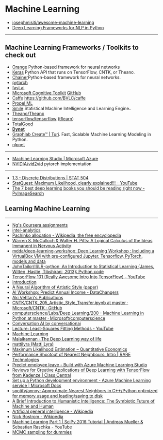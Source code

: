
# Machine Learning

+ [josephmisiti/awesome-machine-learning](https://github.com/josephmisiti/awesome-machine-learning)
+ [Deep Learning Frameworks for NLP in Python](https://medium.com/@datamonsters/13-deep-learning-frameworks-for-natural-language-processing-in-python-2b84a6b6cd98)

-----------------------

## Machine Learning Frameworks / Toolkits to check out

+ [Orange](https://orange.biolab.si/) Python-based framework for neural networks
+ [Keras](https://keras.io/) Python API that runs on TensorFlow, CNTK, or Theano.
+ [Chainer](https://chainer.org/)Python-based framework for neural networks.
+ [pytorch](https://pytorch.org/)
+ [fast.ai](https://www.fast.ai/)
+ [Microsoft Cognitive Toolkit](https://www.microsoft.com/en-us/cognitive-toolkit/) [GitHub](https://github.com/Microsoft/CNTK)
+ [Caffe](http://caffe.berkeleyvision.org/) https://github.com/BVLC/caffe
+ [Propel ML](http://propelml.org/)
+ [Smile](http://haifengl.github.io/smile/) Statistical Machine Intelligence and Learning Engine..
+ [Theano/Theano](https://github.com/Theano/Theano)
+ [tensorflow/tensorflow](https://github.com/tensorflow/tensorflow) ([tflearn](https://github.com/tflearn/tflearn))
+ [TotalGood](https://github.com/totalgood)
+ **[Dynet](https://github.com/clab/dynet)**
+ [Graphlab Create™ | Turi](https://turi.com/). Fast, Scalable Machine Learning Modeling in Python.
+ [nlpnet](http://nilc.icmc.usp.br/nlpnet/)

-----------------------

+ [Machine Learning Studio | Microsoft Azure](https://azure.microsoft.com/en-us/services/machine-learning-studio/)
+ [NVIDIA/vid2vid](https://github.com/NVIDIA/vid2vid) pytorch implementation

-----------------------

+ [1.3 - Discrete Distributions | STAT 504](https://onlinecourses.science.psu.edu/stat504/node/209)
+ [StatQuest: Maximum Likelihood, clearly explained!!! - YouTube](https://www.youtube.com/watch?v=XepXtl9YKwc)
+ [The 7 best deep learning books you should be reading right now - PyImageSearch](https://www.pyimagesearch.com/2018/03/05/7-best-deep-learning-books-reading-right-now/)

## Learning Machine Learning

-----------------------

+ [Ng's Coursera assignments](https://github.com/dibgerge/ml-coursera-python-assignments)
+ [intel-analytics](https://github.com/intel-analytics)
+ [Pachinko allocation - Wikipedia, the free encyclopedia](https://en.wikipedia.org/wiki/Pachinko_allocation)
+ [Warren S. McCulloch & Walter H. Pitts: A Logical Calculus of the Ideas Immanent in Nervous Activity](http://www.cse.chalmers.se/~coquand/AUTOMATA/mcp.pdf)
+ [mdda/deep-learning-workshop: Deep Learning Workshop : Including a VirtualBox VM with pre-configured Jupyter, Tensorflow, PyTorch, models and data](https://github.com/mdda/deep-learning-workshop)
+ [JohnTailor/ISLR-python: An Introduction to Statistical Learning (James, Witten, Hastie, Tibshirani, 2013): Python code](https://github.com/JohnTailor/ISLR-python)
+ [TensorFlow 101 (Really Awesome Intro Into TensorFlow) - YouTube](https://www.youtube.com/watch?v=oxf3o8IbCk4)
+ [Introduction](https://www.inferentialthinking.com/chapters/intro)
+ [A Neural Algorithm of Artistic Style (paper)](https://arxiv.org/pdf/1508.06576.pdf)
+ [AI Workshop: Predict Annual Income - DataChangers](https://www.datachangers.com/ai-workshop-predict-annual-income/)
+ [Aki Vehtari's Publications](https://users.aalto.fi/~ave/publications.html)
+ [CNTK/CNTK\_205\_Artistic\_Style\_Transfer.ipynb at master · Microsoft/CNTK · GitHub](https://github.com/Microsoft/CNTK/blob/master/Tutorials/CNTK_205_Artistic_Style_Transfer.ipynb)
+ [computerscience/Labs/Deep Learning/200 - Machine Learning in Python at master · Microsoft/computerscience](https://github.com/Microsoft/computerscience/tree/master/Labs/Deep%20Learning/200%20-%20Machine%20Learning%20in%20Python)
+ [Conversation AI by conversationai](https://conversationai.github.io/)
+ [Lecture: Least-Squares Fitting Methods - YouTube](https://www.youtube.com/watch?v=3hz6Tb1i2FY)
+ [Machine Learning](https://www.edx.org/course/machine-learning-columbiax-csmm-102x-2?utm_source=sailthru&utm_medium=email&utm_campaign=newsletter_themed_17in2017_20171214&utm_term=Career%20learners%20%2B%20likely%20enrollers%20%2B%20active%20learners%20%28excluding%20disengaged%20learners%29)
+ [Malaikannan · The Deep Learning way of life](http://malaikannan.io/page2/)
+ [mattilyra (Matti Lyra)](https://github.com/mattilyra)
+ [Maximum Likelihood Estimation – Quantitative Economics](https://lectures.quantecon.org/py/mle.html)
+ [Performance Shootout of Nearest Neighbours: Intro | RARE Technologies](https://rare-technologies.com/performance-shootout-of-nearest-neighbours-intro/)
+ [Predict employee leave - Build with Azure Machine Learning Studio](https://www.datachangers.com/predict-employee-leave/)
+ [Reviews for Creative Applications of Deep Learning with TensorFlow from Kadenze | Class Central](https://www.class-central.com/mooc/6679/kadenze-creative-applications-of-deep-learning-with-tensorflow)
+ [Set up a Python development environment - Azure Machine Learning service | Microsoft Docs](https://docs.microsoft.com/en-us/azure/machine-learning/service/how-to-configure-environment)
+ [spotify/annoy: Approximate Nearest Neighbors in C++/Python optimized for memory usage and loading/saving to disk](https://github.com/spotify/annoy)
+ [A Brief Introduction to Humanistic Intelligence: The Symbiotic Future of Machine and Human](https://medium.com/syncedreview/a-brief-introduction-to-humanistic-intelligence-the-symbiotic-future-of-machine-and-human-e79500c1af97)
+ [Artificial general intelligence - Wikipedia](https://en.wikipedia.org/wiki/Artificial_general_intelligence#Feasibility)
+ [Nick Bostrom - Wikipedia](https://en.wikipedia.org/wiki/Nick_Bostrom)
+ [Machine Learning Part 1 | SciPy 2016 Tutorial | Andreas Mueller & Sebastian Raschka - YouTube](https://www.youtube.com/watch?v=OB1reY6IX-o&list=PLYx7XA2nY5Gf37zYZMw6OqGFRPjB1jCy6)
+ [MCMC sampling for dummies](http://twiecki.github.io/blog/2015/11/10/mcmc-sampling/)
